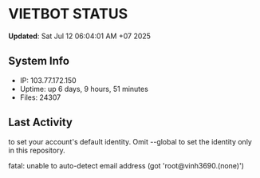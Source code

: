 # VIETBOT STATUS
**Updated**: Sat Jul 12 06:04:01 AM +07 2025

## System Info
- IP: 103.77.172.150
- Uptime: up 6 days, 9 hours, 51 minutes
- Files: 24307

## Last Activity

to set your account's default identity.
Omit --global to set the identity only in this repository.

fatal: unable to auto-detect email address (got 'root@vinh3690.(none)')
